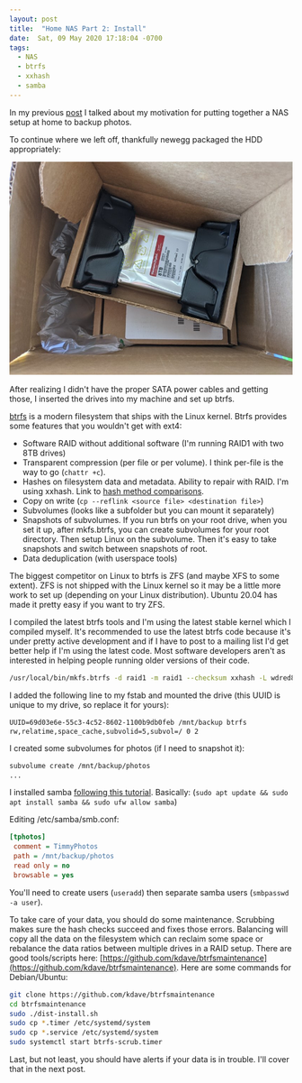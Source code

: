 ```yaml
---
layout: post
title:  "Home NAS Part 2: Install"
date:  Sat, 09 May 2020 17:18:04 -0700
tags:
  - NAS
  - btrfs
  - xxhash
  - samba
---
```



In my previous [post](/2020/05/03/nas.html)
I talked about my motivation for putting together a NAS setup at home
to backup photos.

To continue where we left off, thankfully newegg packaged the HDD appropriately:

![Newegg shipped WD HDD](/assets/newegg-wd-hdd.jpg)

After realizing I didn't have the proper SATA power cables and getting
those, I inserted the drives into my machine and set up btrfs.


[btrfs](https://en.wikipedia.org/wiki/Btrfs) is a modern filesystem
that ships with the Linux kernel. Btrfs provides some features that
you wouldn't get with ext4:

  - Software RAID without additional software (I'm running RAID1 with
    two 8TB drives)
  - Transparent compression (per file or per volume). I think per-file
    is the way to go (`chattr +c`).
  - Hashes on filesystem data and metadata. Ability to repair with
    RAID. I'm using xxhash. Link to [hash method comparisons](https://github.com/rurban/smhasher/).
  - Copy on write (`cp --reflink <source file> <destination file>`)
  - Subvolumes (looks like a subfolder but you can mount it separately)
  - Snapshots of subvolumes. If you run btrfs on your root drive, when
    you set it up, after mkfs.btrfs, you can create subvolumes for
    your root directory. Then setup Linux on the subvolume. Then it's
    easy to take snapshots and switch between snapshots of root.
  - Data deduplication (with userspace tools)

The biggest competitor on Linux to btrfs is ZFS (and maybe XFS to some
extent). ZFS is not shipped with the Linux kernel so it may be a little
more work to set up (depending on your Linux distribution). Ubuntu
20.04 has made it pretty easy if you want to try ZFS.

I compiled the latest btrfs tools and I'm using the latest stable
kernel which I compiled myself. It's recommended to use the latest
btrfs code because it's under pretty active development and if I have
to post to a mailing list I'd get better help if I'm using the latest
code. Most software developers aren't as interested in helping people
running older versions of their code. 

```sh
/usr/local/bin/mkfs.btrfs -d raid1 -m raid1 --checksum xxhash -L wdred8 /dev/sdb /dev/sdd
```

I added the following line to my fstab and mounted the drive (this
UUID is unique to my drive, so replace it for yours):

```
UUID=69d03e6e-55c3-4c52-8602-1100b9db0feb /mnt/backup btrfs rw,relatime,space_cache,subvolid=5,subvol=/ 0 2
```

I created some subvolumes for photos (if I need to snapshot it):

```sh
subvolume create /mnt/backup/photos
...
```

I installed samba [following this
tutorial](https://ubuntu.com/tutorials/install-and-configure-samba). Basically: (`sudo apt update && sudo apt install samba && sudo
ufw allow samba`)

Editing /etc/samba/smb.conf:

```ini
[tphotos]
 comment = TimmyPhotos
 path = /mnt/backup/photos
 read only = no
 browsable = yes
```

You'll need to create users (`useradd`) then separate samba users
(`smbpasswd -a user`).


To take care of your data, you should do some
maintenance. Scrubbing makes sure the hash checks succeed and fixes
those errors. Balancing will copy all the data on the filesystem which
can reclaim some space or rebalance the data ratios between multiple
drives in a RAID setup. There are good tools/scripts here:
[https://github.com/kdave/btrfsmaintenance](https://github.com/kdave/btrfsmaintenance). Here
are some commands for Debian/Ubuntu:

```sh
git clone https://github.com/kdave/btrfsmaintenance
cd btrfsmaintenance
sudo ./dist-install.sh
sudo cp *.timer /etc/systemd/system
sudo cp *.service /etc/systemd/system
sudo systemctl start btrfs-scrub.timer
```

Last, but not least, you should have alerts if your data is in
trouble. I'll cover that in the next post.


